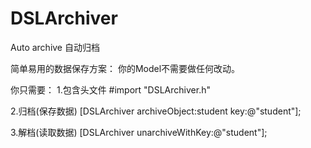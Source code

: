 # DSLArchiver
Auto archive 自动归档

简单易用的数据保存方案：
你的Model不需要做任何改动。

你只需要：
1.包含头文件
#import "DSLArchiver.h"

2.归档(保存数据)
[DSLArchiver archiveObject:student key:@"student"];

3.解档(读取数据)
[DSLArchiver unarchiveWithKey:@"student"];
